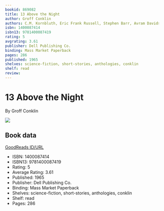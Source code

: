 ```yaml
---
bookid: 869082
title: 13 Above the Night
author: Groff Conklin
authors: C.M. Kornbluth, Eric Frank Russell, Stephen Barr, Avram Davidson, Isaac Asimov, Morton Klass, Gordon R. Dickson, Judith Merril, James White, J.F. Bone, Frank Herbert, Fritz Leiber, Mack Reynolds, J. Lincoln Paine
isbn: 1400087414
isbn13: 9781400087419
rating: 5
avgrating: 3.61
publisher: Dell Publishing Co.
binding: Mass Market Paperback
pages: 286
published: 1965
shelves: science-fiction, short-stories, anthologies, conklin
shelf: read
review: 
---
```


# 13 Above the Night

By Groff Conklin

![](https://i.gr-assets.com/images/S/compressed.photo.goodreads.com/books/1327538692l/869082.jpg)

## Book data

[GoodReads ID/URL](https://www.goodreads.com/book/show/869082)

- ISBN: 1400087414
- ISBN13: 9781400087419
- Rating: 5
- Average Rating: 3.61
- Published: 1965
- Publisher: Dell Publishing Co.
- Binding: Mass Market Paperback
- Shelves: science-fiction, short-stories, anthologies, conklin
- Shelf: read
- Pages: 286

